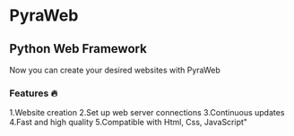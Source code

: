 # PyraWeb 

## Python Web Framework

Now you can create your desired websites with PyraWeb

### Features 🔥

1.Website creation
2.Set up web server connections
3.Continuous updates
4.Fast and high quality
5.Compatible with Html, Css, JavaScript"
